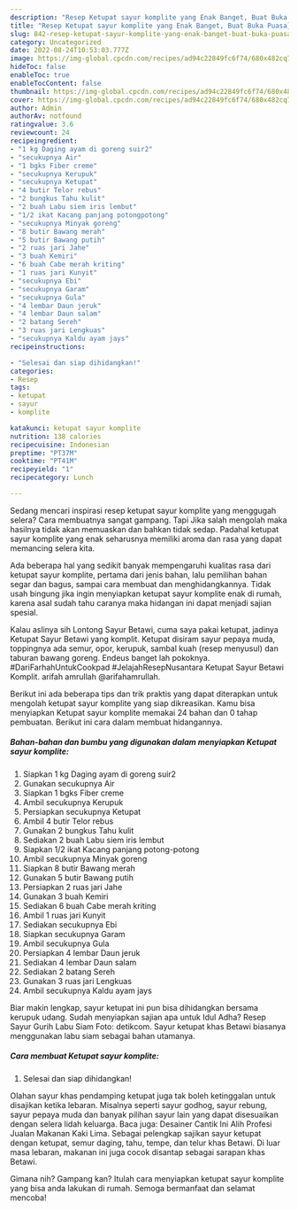 ```yaml
---
description: "Resep Ketupat sayur komplite yang Enak Banget, Buat Buka Puasa}"
title: "Resep Ketupat sayur komplite yang Enak Banget, Buat Buka Puasa}"
slug: 842-resep-ketupat-sayur-komplite-yang-enak-banget-buat-buka-puasa
category: Uncategorized
date: 2022-08-24T10:53:03.777Z
image: https://img-global.cpcdn.com/recipes/ad94c22849fc6f74/680x482cq70/ketupat-sayur-komplite-foto-resep-utama.jpg
hideToc: false
enableToc: true
enableTocContent: false
thumbnail: https://img-global.cpcdn.com/recipes/ad94c22849fc6f74/680x482cq70/ketupat-sayur-komplite-foto-resep-utama.jpg
cover: https://img-global.cpcdn.com/recipes/ad94c22849fc6f74/680x482cq70/ketupat-sayur-komplite-foto-resep-utama.jpg
author: Admin
authorAv: notfound
ratingvalue: 3.6
reviewcount: 24
recipeingredient:
- "1 kg Daging ayam di goreng suir2"
- "secukupnya Air"
- "1 bgks Fiber creme"
- "secukupnya Kerupuk"
- "secukupnya Ketupat"
- "4 butir Telor rebus"
- "2 bungkus Tahu kulit"
- "2 buah Labu siem iris lembut"
- "1/2 ikat Kacang panjang potongpotong"
- "secukupnya Minyak goreng"
- "8 butir Bawang merah"
- "5 butir Bawang putih"
- "2 ruas jari Jahe"
- "3 buah Kemiri"
- "6 buah Cabe merah kriting"
- "1 ruas jari Kunyit"
- "secukupnya Ebi"
- "secukupnya Garam"
- "secukupnya Gula"
- "4 lembar Daun jeruk"
- "4 lembar Daun salam"
- "2 batang Sereh"
- "3 ruas jari Lengkuas"
- "secukupnya Kaldu ayam jays"
recipeinstructions:

- "Selesai dan siap dihidangkan!"
categories:
- Resep
tags:
- ketupat
- sayur
- komplite

katakunci: ketupat sayur komplite 
nutrition: 138 calories
recipecuisine: Indonesian
preptime: "PT37M"
cooktime: "PT41M"
recipeyield: "1"
recipecategory: Lunch

---
```



Sedang mencari inspirasi resep ketupat sayur komplite yang menggugah selera? Cara membuatnya sangat gampang. Tapi Jika salah mengolah maka hasilnya tidak akan memuaskan dan bahkan tidak sedap. Padahal ketupat sayur komplite yang enak seharusnya memiliki aroma dan rasa yang dapat memancing selera kita.


Ada beberapa hal yang sedikit banyak mempengaruhi kualitas rasa dari ketupat sayur komplite, pertama dari jenis bahan, lalu pemilihan bahan segar dan bagus, sampai cara membuat dan menghidangkannya. Tidak usah bingung jika ingin menyiapkan ketupat sayur komplite enak di rumah, karena asal sudah tahu caranya maka hidangan ini dapat menjadi sajian spesial.

Kalau aslinya sih Lontong Sayur Betawi, cuma saya pakai ketupat, jadinya Ketupat Sayur Betawi yang komplit. Ketupat disiram sayur pepaya muda, toppingnya ada semur, opor, kerupuk, sambal kuah (resep menyusul) dan taburan bawang goreng. Endeus banget lah pokoknya. #DariFarhahUntukCookpad #JelajahResepNusantara Ketupat Sayur Betawi Komplit. arifah amrullah @arifahamrullah.


Berikut ini ada beberapa tips dan trik praktis yang dapat diterapkan untuk mengolah ketupat sayur komplite yang siap dikreasikan. Kamu bisa menyiapkan Ketupat sayur komplite memakai 24 bahan dan 0 tahap pembuatan. Berikut ini cara dalam membuat hidangannya.

<!--inarticleads1-->

##### Bahan-bahan dan bumbu yang digunakan dalam menyiapkan Ketupat sayur komplite:

1. Siapkan 1 kg Daging ayam di goreng suir2
1. Gunakan secukupnya Air
1. Siapkan 1 bgks Fiber creme
1. Ambil secukupnya Kerupuk
1. Persiapkan secukupnya Ketupat
1. Ambil 4 butir Telor rebus
1. Gunakan 2 bungkus Tahu kulit
1. Sediakan 2 buah Labu siem iris lembut
1. Siapkan 1/2 ikat Kacang panjang potong-potong
1. Ambil secukupnya Minyak goreng
1. Siapkan 8 butir Bawang merah
1. Gunakan 5 butir Bawang putih
1. Persiapkan 2 ruas jari Jahe
1. Gunakan 3 buah Kemiri
1. Sediakan 6 buah Cabe merah kriting
1. Ambil 1 ruas jari Kunyit
1. Sediakan secukupnya Ebi
1. Siapkan secukupnya Garam
1. Ambil secukupnya Gula
1. Persiapkan 4 lembar Daun jeruk
1. Sediakan 4 lembar Daun salam
1. Sediakan 2 batang Sereh
1. Gunakan 3 ruas jari Lengkuas
1. Ambil secukupnya Kaldu ayam jays


Biar makin lengkap, sayur ketupat ini pun bisa dihidangkan bersama kerupuk udang. Sudah menyiapkan sajian apa untuk Idul Adha? Resep Sayur Gurih Labu Siam Foto: detikcom. Sayur ketupat khas Betawi biasanya menggunakan labu siam sebagai bahan utamanya. 

<!--inarticleads2-->

##### Cara membuat Ketupat sayur komplite:


1. Selesai dan siap dihidangkan!

Olahan sayur khas pendamping ketupat juga tak boleh ketinggalan untuk disajikan ketika lebaran. Misalnya seperti sayur godhog, sayur rebung, sayur pepaya muda dan banyak pilihan sayur lain yang dapat disesuaikan dengan selera lidah keluarga. Baca juga: Desainer Cantik Ini Alih Profesi Jualan Makanan Kaki Lima. Sebagai pelengkap sajikan sayur ketupat dengan ketupat, semur daging, tahu, tempe, dan telur khas Betawi. Di luar masa lebaran, makanan ini juga cocok disantap sebagai sarapan khas Betawi. 

Gimana nih? Gampang kan? Itulah cara menyiapkan ketupat sayur komplite yang bisa anda lakukan di rumah. Semoga bermanfaat dan selamat mencoba!
